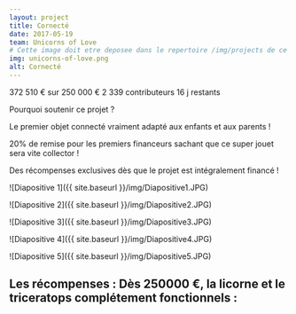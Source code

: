 ```yaml
---
layout: project
title: Cornecté
date: 2017-05-19
team: Unicorns of Love
# Cette image doit etre deposee dans le repertoire /img/projects de ce site.
img: unicorns-of-love.png
alt: Cornecté
---
```

372 510 € sur 250 000 €
2 339 contributeurs
16 j restants


Pourquoi soutenir ce projet ?

Le premier objet connecté vraiment adapté aux enfants et aux parents !

20% de remise pour les premiers financeurs sachant que ce super jouet sera vite collector !

Des récompenses exclusives dès que le projet est intégralement financé !

![Diapositive 1]({{ site.baseurl }}/img/Diapositive1.JPG)
 
![Diapositive 2]({{ site.baseurl }}/img/Diapositive2.JPG)

![Diapositive 3]({{ site.baseurl }}/img/Diapositive3.JPG)

![Diapositive 4]({{ site.baseurl }}/img/Diapositive4.JPG)

![Diapositive 5]({{ site.baseurl }}/img/Diapositive5.JPG)

Les récompenses :
Dès 250000 €, la licorne et le triceratops complétement fonctionnels :
- 
